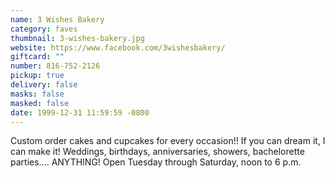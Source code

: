 ```yaml
---
name: 3 Wishes Bakery
category: faves
thumbnail: 3-wishes-bakery.jpg
website: https://www.facebook.com/3wishesbakery/
giftcard: ""
number: 816-752-2126
pickup: true
delivery: false
masks: false
masked: false
date: 1999-12-31 11:59:59 -0800
---
```

Custom order cakes and cupcakes for every occasion!! If you can dream it, I can make it! Weddings, birthdays, anniversaries, showers, bachelorette parties.... ANYTHING! Open Tuesday through Saturday, noon to 6 p.m.